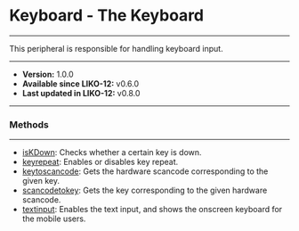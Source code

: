 # Keyboard - The Keyboard
---

This peripheral is responsible for handling keyboard input.

---

* **Version:** 1.0.0
* **Available since LIKO-12:** v0.6.0
* **Last updated in LIKO-12:** v0.8.0

---
### Methods
---
* [isKDown](/Documentation/Peripherals/Keyboard/isKDown.md): Checks whether a certain key is down.
* [keyrepeat](/Documentation/Peripherals/Keyboard/keyrepeat.md): Enables or disables key repeat.
* [keytoscancode](/Documentation/Peripherals/Keyboard/keytoscancode.md): Gets the hardware scancode corresponding to the given key.
* [scancodetokey](/Documentation/Peripherals/Keyboard/scancodetokey.md): Gets the key corresponding to the given hardware scancode.
* [textinput](/Documentation/Peripherals/Keyboard/textinput.md): Enables the text input, and shows the onscreen keyboard for the mobile users.
